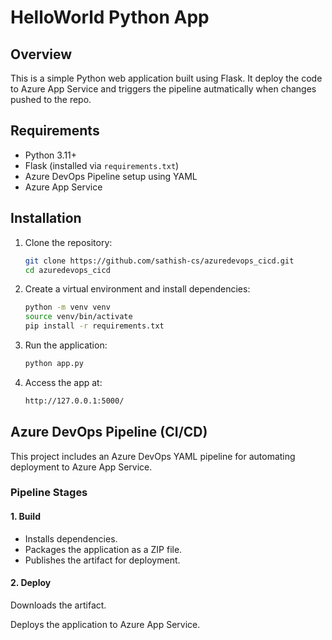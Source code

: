 # HelloWorld Python App

## Overview

This is a simple Python web application built using Flask. It deploy the code to Azure App Service and triggers the pipeline autmatically when changes pushed to the repo.


## Requirements

- Python 3.11+
- Flask (installed via `requirements.txt`)
- Azure DevOps Pipeline setup using YAML
- Azure App Service 

## Installation

1. Clone the repository:

    ```bash
    git clone https://github.com/sathish-cs/azuredevops_cicd.git
    cd azuredevops_cicd
    ```

2. Create a virtual environment and install dependencies:

    ```bash
    python -m venv venv
    source venv/bin/activate  
    pip install -r requirements.txt
    ```

3. Run the application:

    ```bash
    python app.py
    ```

4. Access the app at:

    ```bash
    http://127.0.0.1:5000/
    ```

## Azure DevOps Pipeline (CI/CD)

This project includes an Azure DevOps YAML pipeline for automating deployment to Azure App Service.

### Pipeline Stages

#### 1. Build

- Installs dependencies.
- Packages the application as a ZIP file.
- Publishes the artifact for deployment.

#### 2. Deploy

Downloads the artifact.

Deploys the application to Azure App Service.
